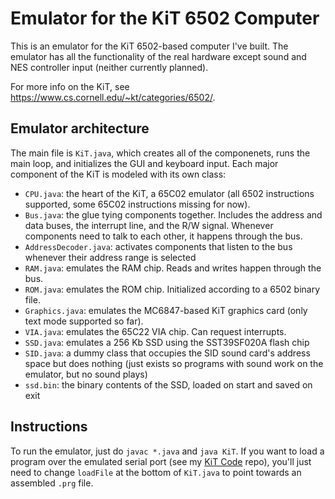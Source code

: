 # Emulator for the KiT 6502 Computer
This is an emulator for the KiT 6502-based computer I've built. The emulator has all the functionality of the real hardware except sound and NES controller input (neither currently planned).

For more info on the KiT, see https://www.cs.cornell.edu/~kt/categories/6502/.

## Emulator architecture

The main file is `KiT.java`, which creates all of the componenets, runs the main loop, and initializes the GUI and keyboard input. Each major component of the KiT is modeled with its own class:
- `CPU.java`: the heart of the KiT, a 65C02 emulator (all 6502 instructions supported, some 65C02 instructions missing for now).
- `Bus.java`: the glue tying components together. Includes the address and data buses, the interrupt line, and the R/W signal. Whenever components need to talk to each other, it happens through the bus. 
- `AddressDecoder.java`: activates components that listen to the bus whenever their address range is selected
- `RAM.java`: emulates the RAM chip. Reads and writes happen through the bus.
- `ROM.java`: emulates the ROM chip. Initialized according to a 6502 binary file.
- `Graphics.java`: emulates the MC6847-based KiT graphics card (only text mode supported so far).
- `VIA.java`: emulates the 65C22 VIA chip. Can request interrupts.
- `SSD.java`: emulates a 256 Kb SSD using the SST39SF020A flash chip
- `SID.java`: a dummy class that occupies the SID sound card's address space but does nothing (just exists so programs with sound work on the emulator, but no sound plays)
- `ssd.bin`: the binary contents of the SSD, loaded on start and saved on exit

## Instructions
To run the emulator, just do `javac *.java` and `java KiT`. If you want to load a program over the emulated serial port (see my [KiT Code](https://github.com/tomlinsonk/kit-6502-code) repo), you'll just need to change `loadFile` at the bottom of `KiT.java` to point towards an assembled `.prg` file.